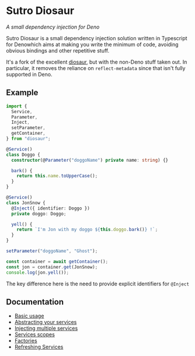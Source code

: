 # Sutro Diosaur

_A small dependency injection for Deno_

Sutro Diosaur is a small dependency injection solution written in Typescript for Denowhich aims at making you write the minimum of code, avoiding obvious bindings and other repetitive stuff.

It's a fork of the excellent [diosaur](https://github.com/ovesco/diosaur), but with the non-Deno stuff taken out. In particular, it removes the reliance on `reflect-metadata` since that isn't fully supported in Deno.

## Example

```typescript
import {
  Service,
  Parameter,
  Inject,
  setParameter,
  getContainer,
} from "diosaur";

@Service()
class Doggo {
  constructor(@Parameter("doggoName") private name: string) {}

  bark() {
    return this.name.toUpperCase();
  }
}

@Service()
class JonSnow {
  @Inject({ identifier: Doggo })
  private doggo: Doggo;

  yell() {
    return `I'm Jon with my doggo ${this.doggo.bark()} !`;
  }
}

setParameter("doggoName", "Ghost");

const container = await getContainer();
const jon = container.get(JonSnow);
console.log(jon.yell());
```

The key difference here is the need to provide explicit identifiers for `@Inject`

## Documentation

- [Basic usage](./docs/basic-usage.md)
- [Abstracting your services](./docs/abstracting-your-services.md)
- [Injecting multiple services](./docs/multiple-services.md)
- [Services scopes](./docs/scopes.md)
- [Factories](./docs/factory.md)
- [Refreshing Services](./docs/refreshing-services.md)

